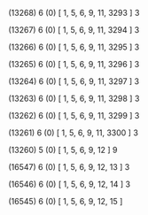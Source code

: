(13268) 6 (0) [ 1, 5, 6, 9, 11, 3293 ] 3 


(13267) 6 (0) [ 1, 5, 6, 9, 11, 3294 ] 3 


(13266) 6 (0) [ 1, 5, 6, 9, 11, 3295 ] 3 


(13265) 6 (0) [ 1, 5, 6, 9, 11, 3296 ] 3 


(13264) 6 (0) [ 1, 5, 6, 9, 11, 3297 ] 3 


(13263) 6 (0) [ 1, 5, 6, 9, 11, 3298 ] 3 


(13262) 6 (0) [ 1, 5, 6, 9, 11, 3299 ] 3 


(13261) 6 (0) [ 1, 5, 6, 9, 11, 3300 ] 3 


(13260) 5 (0) [ 1, 5, 6, 9, 12 ] 9 


(16547) 6 (0) [ 1, 5, 6, 9, 12, 13 ] 3 


(16546) 6 (0) [ 1, 5, 6, 9, 12, 14 ] 3 


(16545) 6 (0) [ 1, 5, 6, 9, 12, 15 ]  


